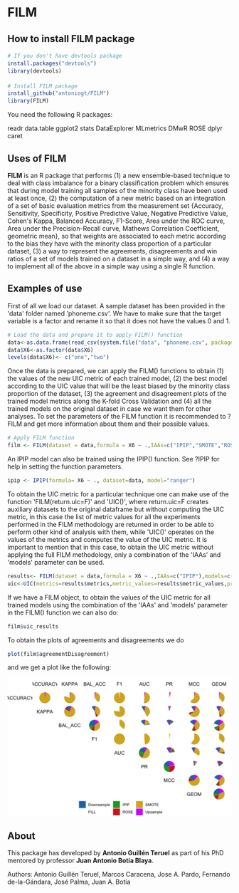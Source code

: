 # FILM

<!-- badges: start -->
<!-- badges: end -->

## How to install FILM package

``` r
# If you don't have devtools package
install.packages("devtools")
library(devtools)

# Install FILM package 
install_github("antoniogt/FILM")
library(FILM)
```

You need the following R packages:

readr
data.table
ggplot2
stats
DataExplorer
MLmetrics
DMwR
ROSE
dplyr
caret

## Uses of FILM

**FILM** is an R package that performs (1) a new ensemble-based technique to deal with class imbalance for a binary classification problem which ensures that during model training all samples of the minority class have been used at least once, (2) the computation of a new metric based on an integration of a set of basic evaluation metrics from the measurement set {Accuracy, Sensitivity, Specificity, Positive Predictive Value, Negative Predictive Value, Cohen's Kappa, Balanced Accuracy, F1-Score, Area under the ROC curve, Area under the Precision-Recall curve, Mathews Correlation Coefficient, geometric mean}, so that weights are associated to each metric according to the bias they have with the minority class proportion of a particular dataset, (3) a way to represent the agreements, disagreements and win ratios of a set of models trained on a dataset in a simple way, and (4) a way to implement all of the above in a simple way using a single R function.

## Examples of use

First of all we load our dataset. A sample dataset has been provided in the 'data' folder named 'phoneme.csv'. We have to make sure that the target variable is a factor and rename it so that it does not have the values $0$ and $1$. 

``` r
# Load the data and prepare it to apply FILM() function
data<-as.data.frame(read_csv(system.file("data", "phoneme.csv", package = "FILM"),col_names=FALSE))
data$X6<-as.factor(data$X6)
levels(data$X6)<- c("one","two")

```

Once the data is prepared, we can apply the FILM() functions to obtain (1) the values of the new UIC metric of each trained model, (2) the best model according to the UIC value that will be the least biased by the minority class proportion of the dataset, (3) the agreement and disagreement plots of the trained model metrics along the K-fold Cross Validation and (4) all the trained models on the original dataset in case we want them for other analyses. To set the parameters of the FILM function it is recommended to ?FILM and get more information about them and their possible values.

``` r
# Apply FILM function
film <- FILM(dataset = data,formula = X6 ~ .,IAAs=c("IPIP","SMOTE","ROSE","Upsample","Downsample"),models=c("glm","ranger"), hyperparameters= expand.grid(  mtry = 1:5, min.node.size =1:3*10-9,  splitrule = "gini"))

```

An IPIP model can also be trained using the IPIP() function. See ?IPIP for help in setting the function parameters.

``` r
ipip <- IPIP(formula= X6 ~ ., dataset=data, model="ranger")
```

To obtain the UIC metric for a particular technique one can make use of the function 'FILM(return.uic=F)' and 'UIC()', where return.uic=F creates auxiliary datasets to the original dataframe but without computing the UIC metric, in this case the list of metric values for all the experiments performed in the FILM methodology are returned in order to be able to perform other kind of analysis with them, while 'UIC()' operates on the values of the metrics and computes the value of the UIC metric. It is important to mention that in this case, to obtain the UIC metric without applying the full FILM methodology, only a combination of the 'IAAs' and 'models' parameter can be used.

``` r
results<- FILM(dataset = data,formula = X6 ~ .,IAAs=c("IPIP"),models=c("glm"),return.uic=F)
uic<-UIC(metrics=results$metrics,metric_values=results$metric_values,props=results$props)
```

If we have a FILM object, to obtain the values of the UIC metric for all trained models using the combination of the 'IAAs' and 'models' parameter in the FILM() function we can also do:

``` r
film$uic_results
```

To obtain the plots of agreements and disagreements we do

``` r
plot(film$agreementDisagreement)

```

and we get a plot like the following:

![](images/agreementDisagreement.png)

## About

This package has developed by **Antonio Guillén Teruel** as part of his PhD mentored by professor **Juan Antonio Botía Blaya**.

Authors: Antonio Guillén Teruel, Marcos Caracena, Jose A. Pardo, Fernando de-la-Gándara, José Palma, Juan A. Botía
